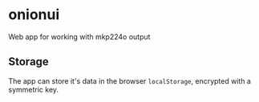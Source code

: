 # onionui
Web app for working with mkp224o output

## Storage
The app can store it's data in the browser `localStorage`, encrypted with a symmetric key.
